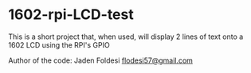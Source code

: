 # 1602-rpi-LCD-test
This is a short project that, when used, will display 2 lines of text onto a 1602 LCD using the RPI's GPIO

Author of the code:
Jaden Foldesi <flodesi57@gmail.com>
